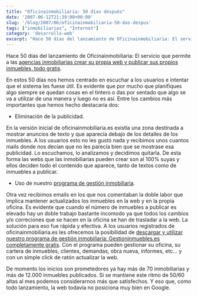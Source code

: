 ```yaml
---
title: "Oficinainmobiliaria: 50 días después"
date: '2007-06-12T21:39:00+00:00'
slug: '/blog/2007/06/oficinainmobiliaria-50-das-despus'
tags: ["inmobiliarias", "Internet"]
category: 'desarrollo-web'
excerpt: "Hace 50 días del lanzamiento de Oficinainmobiliaria: El servicio que permite a las [agencias inmobiliarias crear su propia web y publicar sus propios inmuebles, todo gratis](http://www.oficinainmobilia..."
---
```

Hace 50 días del lanzamiento de Oficinainmobiliaria: El servicio que permite a las [agencias inmobiliarias crear su propia web y publicar sus propios inmuebles, todo gratis](http://www.oficinainmobiliaria.es).

En estos 50 días nos hemos centrado en escuchar a los usuarios e intentar que el sistema les fuese útil. Es evidente que por mucho que planifiques algo siempre se quedan cosas en el tintero o das por sentado que algo se va a utilizar de una manera y luego no es así. Entre los cambios más importantes que hemos hecho destacaría dos:

- Eliminación de la publicidad.

En la versión inicial de oficinainmobiliaria.es existía una zona destinada a mostrar anuncios de texto y que aparecía debajo de los detalles de los inmuebles. A los usuarios esto no les gustó nada y recibimos unos cuantos mails donde nos decían que no les parecía bien que se mostrase esa publicidad. Lo escuchamos, lo analizamos y decidimos quitarla. De esta forma las webs que las inmobiliarias pueden crear son al 100% suyas y ellos deciden todo el contenido que aparece, tanto de textos como de inmuebles a publicar.

- Uso de nuestro [programa de gestión inmobiliaria](http://www.gestioninmuebles.es).

Otra vez recibimos emails en los que nos comentaban la doble labor que implica mantener actualizados los inmuebles en la web y en la propia oficina. Es evidente que cuando el número de inmuebles a publicar es elevado hay un doble trabajo bastante incomodo ya que todos los cambios y/o correciones que se hacen en la oficina se han de trasladar a la web. La solución para eso fue rápida y efectiva. A los usuarios registrados de oficinainmobiliaria.es les ofrecemos la posibilidad de [descargar y utilizar nuestro programa de gestión inmobiliaria: Gestioninmuebles.es completamente gratis](http://www.oficinainmobiliaria.es/index.php). Con el programa pueden gestionar su oficina, su cartera de inmuebles, clientes, demandas, obra nueva, informes, etc... y con un simple click de ratón actualizar la web.

De momento los inicios son prometedores ya hay más de 70 inmobiliarias y más de 12.000 inmuebles publicados. Si se mantiene este ritmo de 50/60 altas al mes podemos considerarnos más que satisfechos. Y eso que, como todo lanzamiento, la web todavía no posiciona muy bien en Google.

